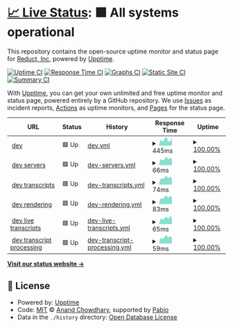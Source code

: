 # [📈 Live Status](https://reduct-inc.github.io/dev-status): <!--live status--> **🟩 All systems operational**

This repository contains the open-source uptime monitor and status page for [Reduct, Inc](https://reduct-inc.github.io/dev-status), powered by [Upptime](https://github.com/upptime/upptime).

[![Uptime CI](https://github.com/reduct-inc/dev-status/workflows/Uptime%20CI/badge.svg)](https://github.com/reduct-inc/dev-status/actions?query=workflow%3A%22Uptime+CI%22)
[![Response Time CI](https://github.com/reduct-inc/dev-status/workflows/Response%20Time%20CI/badge.svg)](https://github.com/reduct-inc/dev-status/actions?query=workflow%3A%22Response+Time+CI%22)
[![Graphs CI](https://github.com/reduct-inc/dev-status/workflows/Graphs%20CI/badge.svg)](https://github.com/reduct-inc/dev-status/actions?query=workflow%3A%22Graphs+CI%22)
[![Static Site CI](https://github.com/reduct-inc/dev-status/workflows/Static%20Site%20CI/badge.svg)](https://github.com/reduct-inc/dev-status/actions?query=workflow%3A%22Static+Site+CI%22)
[![Summary CI](https://github.com/reduct-inc/dev-status/workflows/Summary%20CI/badge.svg)](https://github.com/reduct-inc/dev-status/actions?query=workflow%3A%22Summary+CI%22)

With [Upptime](https://upptime.js.org), you can get your own unlimited and free uptime monitor and status page, powered entirely by a GitHub repository. We use [Issues](https://github.com/reduct-inc/dev-status/issues) as incident reports, [Actions](https://github.com/reduct-inc/dev-status/actions) as uptime monitors, and [Pages](https://reduct-inc.github.io/dev-status) for the status page.

<!--start: status pages-->
<!-- This summary is generated by Upptime (https://github.com/upptime/upptime) -->
<!-- Do not edit this manually, your changes will be overwritten -->
<!-- prettier-ignore -->
| URL | Status | History | Response Time | Uptime |
| --- | ------ | ------- | ------------- | ------ |
| <img alt="" src="https://icons.duckduckgo.com/ip3/dev.distill.video.ico" height="13"> [dev](https://dev.distill.video) | 🟩 Up | [dev.yml](https://github.com/reduct-inc/dev-status/commits/HEAD/history/dev.yml) | <details><summary><img alt="Response time graph" src="./graphs/dev/response-time-week.png" height="20"> 445ms</summary><br><a href="https://reduct-inc.github.io/dev-status/history/dev"><img alt="Response time 317" src="https://img.shields.io/endpoint?url=https%3A%2F%2Fraw.githubusercontent.com%2Freduct-inc%2Fdev-status%2FHEAD%2Fapi%2Fdev%2Fresponse-time.json"></a><br><a href="https://reduct-inc.github.io/dev-status/history/dev"><img alt="24-hour response time 309" src="https://img.shields.io/endpoint?url=https%3A%2F%2Fraw.githubusercontent.com%2Freduct-inc%2Fdev-status%2FHEAD%2Fapi%2Fdev%2Fresponse-time-day.json"></a><br><a href="https://reduct-inc.github.io/dev-status/history/dev"><img alt="7-day response time 445" src="https://img.shields.io/endpoint?url=https%3A%2F%2Fraw.githubusercontent.com%2Freduct-inc%2Fdev-status%2FHEAD%2Fapi%2Fdev%2Fresponse-time-week.json"></a><br><a href="https://reduct-inc.github.io/dev-status/history/dev"><img alt="30-day response time 319" src="https://img.shields.io/endpoint?url=https%3A%2F%2Fraw.githubusercontent.com%2Freduct-inc%2Fdev-status%2FHEAD%2Fapi%2Fdev%2Fresponse-time-month.json"></a><br><a href="https://reduct-inc.github.io/dev-status/history/dev"><img alt="1-year response time 317" src="https://img.shields.io/endpoint?url=https%3A%2F%2Fraw.githubusercontent.com%2Freduct-inc%2Fdev-status%2FHEAD%2Fapi%2Fdev%2Fresponse-time-year.json"></a></details> | <details><summary><a href="https://reduct-inc.github.io/dev-status/history/dev">100.00%</a></summary><a href="https://reduct-inc.github.io/dev-status/history/dev"><img alt="All-time uptime 100.00%" src="https://img.shields.io/endpoint?url=https%3A%2F%2Fraw.githubusercontent.com%2Freduct-inc%2Fdev-status%2FHEAD%2Fapi%2Fdev%2Fuptime.json"></a><br><a href="https://reduct-inc.github.io/dev-status/history/dev"><img alt="24-hour uptime 100.00%" src="https://img.shields.io/endpoint?url=https%3A%2F%2Fraw.githubusercontent.com%2Freduct-inc%2Fdev-status%2FHEAD%2Fapi%2Fdev%2Fuptime-day.json"></a><br><a href="https://reduct-inc.github.io/dev-status/history/dev"><img alt="7-day uptime 100.00%" src="https://img.shields.io/endpoint?url=https%3A%2F%2Fraw.githubusercontent.com%2Freduct-inc%2Fdev-status%2FHEAD%2Fapi%2Fdev%2Fuptime-week.json"></a><br><a href="https://reduct-inc.github.io/dev-status/history/dev"><img alt="30-day uptime 100.00%" src="https://img.shields.io/endpoint?url=https%3A%2F%2Fraw.githubusercontent.com%2Freduct-inc%2Fdev-status%2FHEAD%2Fapi%2Fdev%2Fuptime-month.json"></a><br><a href="https://reduct-inc.github.io/dev-status/history/dev"><img alt="1-year uptime 100.00%" src="https://img.shields.io/endpoint?url=https%3A%2F%2Fraw.githubusercontent.com%2Freduct-inc%2Fdev-status%2FHEAD%2Fapi%2Fdev%2Fuptime-year.json"></a></details>
| <img alt="" src="https://icons.duckduckgo.com/ip3/dev.distill.video.ico" height="13"> [dev servers](https://dev.distill.video/x/status) | 🟩 Up | [dev-servers.yml](https://github.com/reduct-inc/dev-status/commits/HEAD/history/dev-servers.yml) | <details><summary><img alt="Response time graph" src="./graphs/dev-servers/response-time-week.png" height="20"> 66ms</summary><br><a href="https://reduct-inc.github.io/dev-status/history/dev-servers"><img alt="Response time 60" src="https://img.shields.io/endpoint?url=https%3A%2F%2Fraw.githubusercontent.com%2Freduct-inc%2Fdev-status%2FHEAD%2Fapi%2Fdev-servers%2Fresponse-time.json"></a><br><a href="https://reduct-inc.github.io/dev-status/history/dev-servers"><img alt="24-hour response time 75" src="https://img.shields.io/endpoint?url=https%3A%2F%2Fraw.githubusercontent.com%2Freduct-inc%2Fdev-status%2FHEAD%2Fapi%2Fdev-servers%2Fresponse-time-day.json"></a><br><a href="https://reduct-inc.github.io/dev-status/history/dev-servers"><img alt="7-day response time 66" src="https://img.shields.io/endpoint?url=https%3A%2F%2Fraw.githubusercontent.com%2Freduct-inc%2Fdev-status%2FHEAD%2Fapi%2Fdev-servers%2Fresponse-time-week.json"></a><br><a href="https://reduct-inc.github.io/dev-status/history/dev-servers"><img alt="30-day response time 61" src="https://img.shields.io/endpoint?url=https%3A%2F%2Fraw.githubusercontent.com%2Freduct-inc%2Fdev-status%2FHEAD%2Fapi%2Fdev-servers%2Fresponse-time-month.json"></a><br><a href="https://reduct-inc.github.io/dev-status/history/dev-servers"><img alt="1-year response time 60" src="https://img.shields.io/endpoint?url=https%3A%2F%2Fraw.githubusercontent.com%2Freduct-inc%2Fdev-status%2FHEAD%2Fapi%2Fdev-servers%2Fresponse-time-year.json"></a></details> | <details><summary><a href="https://reduct-inc.github.io/dev-status/history/dev-servers">100.00%</a></summary><a href="https://reduct-inc.github.io/dev-status/history/dev-servers"><img alt="All-time uptime 100.00%" src="https://img.shields.io/endpoint?url=https%3A%2F%2Fraw.githubusercontent.com%2Freduct-inc%2Fdev-status%2FHEAD%2Fapi%2Fdev-servers%2Fuptime.json"></a><br><a href="https://reduct-inc.github.io/dev-status/history/dev-servers"><img alt="24-hour uptime 100.00%" src="https://img.shields.io/endpoint?url=https%3A%2F%2Fraw.githubusercontent.com%2Freduct-inc%2Fdev-status%2FHEAD%2Fapi%2Fdev-servers%2Fuptime-day.json"></a><br><a href="https://reduct-inc.github.io/dev-status/history/dev-servers"><img alt="7-day uptime 100.00%" src="https://img.shields.io/endpoint?url=https%3A%2F%2Fraw.githubusercontent.com%2Freduct-inc%2Fdev-status%2FHEAD%2Fapi%2Fdev-servers%2Fuptime-week.json"></a><br><a href="https://reduct-inc.github.io/dev-status/history/dev-servers"><img alt="30-day uptime 100.00%" src="https://img.shields.io/endpoint?url=https%3A%2F%2Fraw.githubusercontent.com%2Freduct-inc%2Fdev-status%2FHEAD%2Fapi%2Fdev-servers%2Fuptime-month.json"></a><br><a href="https://reduct-inc.github.io/dev-status/history/dev-servers"><img alt="1-year uptime 100.00%" src="https://img.shields.io/endpoint?url=https%3A%2F%2Fraw.githubusercontent.com%2Freduct-inc%2Fdev-status%2FHEAD%2Fapi%2Fdev-servers%2Fuptime-year.json"></a></details>
| <img alt="" src="https://icons.duckduckgo.com/ip3/dev.distill.video.ico" height="13"> [dev transcripts](https://dev.distill.video/x/tsss/status) | 🟩 Up | [dev-transcripts.yml](https://github.com/reduct-inc/dev-status/commits/HEAD/history/dev-transcripts.yml) | <details><summary><img alt="Response time graph" src="./graphs/dev-transcripts/response-time-week.png" height="20"> 74ms</summary><br><a href="https://reduct-inc.github.io/dev-status/history/dev-transcripts"><img alt="Response time 429" src="https://img.shields.io/endpoint?url=https%3A%2F%2Fraw.githubusercontent.com%2Freduct-inc%2Fdev-status%2FHEAD%2Fapi%2Fdev-transcripts%2Fresponse-time.json"></a><br><a href="https://reduct-inc.github.io/dev-status/history/dev-transcripts"><img alt="24-hour response time 90" src="https://img.shields.io/endpoint?url=https%3A%2F%2Fraw.githubusercontent.com%2Freduct-inc%2Fdev-status%2FHEAD%2Fapi%2Fdev-transcripts%2Fresponse-time-day.json"></a><br><a href="https://reduct-inc.github.io/dev-status/history/dev-transcripts"><img alt="7-day response time 74" src="https://img.shields.io/endpoint?url=https%3A%2F%2Fraw.githubusercontent.com%2Freduct-inc%2Fdev-status%2FHEAD%2Fapi%2Fdev-transcripts%2Fresponse-time-week.json"></a><br><a href="https://reduct-inc.github.io/dev-status/history/dev-transcripts"><img alt="30-day response time 453" src="https://img.shields.io/endpoint?url=https%3A%2F%2Fraw.githubusercontent.com%2Freduct-inc%2Fdev-status%2FHEAD%2Fapi%2Fdev-transcripts%2Fresponse-time-month.json"></a><br><a href="https://reduct-inc.github.io/dev-status/history/dev-transcripts"><img alt="1-year response time 429" src="https://img.shields.io/endpoint?url=https%3A%2F%2Fraw.githubusercontent.com%2Freduct-inc%2Fdev-status%2FHEAD%2Fapi%2Fdev-transcripts%2Fresponse-time-year.json"></a></details> | <details><summary><a href="https://reduct-inc.github.io/dev-status/history/dev-transcripts">100.00%</a></summary><a href="https://reduct-inc.github.io/dev-status/history/dev-transcripts"><img alt="All-time uptime 100.00%" src="https://img.shields.io/endpoint?url=https%3A%2F%2Fraw.githubusercontent.com%2Freduct-inc%2Fdev-status%2FHEAD%2Fapi%2Fdev-transcripts%2Fuptime.json"></a><br><a href="https://reduct-inc.github.io/dev-status/history/dev-transcripts"><img alt="24-hour uptime 100.00%" src="https://img.shields.io/endpoint?url=https%3A%2F%2Fraw.githubusercontent.com%2Freduct-inc%2Fdev-status%2FHEAD%2Fapi%2Fdev-transcripts%2Fuptime-day.json"></a><br><a href="https://reduct-inc.github.io/dev-status/history/dev-transcripts"><img alt="7-day uptime 100.00%" src="https://img.shields.io/endpoint?url=https%3A%2F%2Fraw.githubusercontent.com%2Freduct-inc%2Fdev-status%2FHEAD%2Fapi%2Fdev-transcripts%2Fuptime-week.json"></a><br><a href="https://reduct-inc.github.io/dev-status/history/dev-transcripts"><img alt="30-day uptime 100.00%" src="https://img.shields.io/endpoint?url=https%3A%2F%2Fraw.githubusercontent.com%2Freduct-inc%2Fdev-status%2FHEAD%2Fapi%2Fdev-transcripts%2Fuptime-month.json"></a><br><a href="https://reduct-inc.github.io/dev-status/history/dev-transcripts"><img alt="1-year uptime 100.00%" src="https://img.shields.io/endpoint?url=https%3A%2F%2Fraw.githubusercontent.com%2Freduct-inc%2Fdev-status%2FHEAD%2Fapi%2Fdev-transcripts%2Fuptime-year.json"></a></details>
| <img alt="" src="https://icons.duckduckgo.com/ip3/dev.distill.video.ico" height="13"> [dev rendering](https://dev.distill.video/x/render/status) | 🟩 Up | [dev-rendering.yml](https://github.com/reduct-inc/dev-status/commits/HEAD/history/dev-rendering.yml) | <details><summary><img alt="Response time graph" src="./graphs/dev-rendering/response-time-week.png" height="20"> 83ms</summary><br><a href="https://reduct-inc.github.io/dev-status/history/dev-rendering"><img alt="Response time 981" src="https://img.shields.io/endpoint?url=https%3A%2F%2Fraw.githubusercontent.com%2Freduct-inc%2Fdev-status%2FHEAD%2Fapi%2Fdev-rendering%2Fresponse-time.json"></a><br><a href="https://reduct-inc.github.io/dev-status/history/dev-rendering"><img alt="24-hour response time 101" src="https://img.shields.io/endpoint?url=https%3A%2F%2Fraw.githubusercontent.com%2Freduct-inc%2Fdev-status%2FHEAD%2Fapi%2Fdev-rendering%2Fresponse-time-day.json"></a><br><a href="https://reduct-inc.github.io/dev-status/history/dev-rendering"><img alt="7-day response time 83" src="https://img.shields.io/endpoint?url=https%3A%2F%2Fraw.githubusercontent.com%2Freduct-inc%2Fdev-status%2FHEAD%2Fapi%2Fdev-rendering%2Fresponse-time-week.json"></a><br><a href="https://reduct-inc.github.io/dev-status/history/dev-rendering"><img alt="30-day response time 631" src="https://img.shields.io/endpoint?url=https%3A%2F%2Fraw.githubusercontent.com%2Freduct-inc%2Fdev-status%2FHEAD%2Fapi%2Fdev-rendering%2Fresponse-time-month.json"></a><br><a href="https://reduct-inc.github.io/dev-status/history/dev-rendering"><img alt="1-year response time 981" src="https://img.shields.io/endpoint?url=https%3A%2F%2Fraw.githubusercontent.com%2Freduct-inc%2Fdev-status%2FHEAD%2Fapi%2Fdev-rendering%2Fresponse-time-year.json"></a></details> | <details><summary><a href="https://reduct-inc.github.io/dev-status/history/dev-rendering">100.00%</a></summary><a href="https://reduct-inc.github.io/dev-status/history/dev-rendering"><img alt="All-time uptime 100.00%" src="https://img.shields.io/endpoint?url=https%3A%2F%2Fraw.githubusercontent.com%2Freduct-inc%2Fdev-status%2FHEAD%2Fapi%2Fdev-rendering%2Fuptime.json"></a><br><a href="https://reduct-inc.github.io/dev-status/history/dev-rendering"><img alt="24-hour uptime 100.00%" src="https://img.shields.io/endpoint?url=https%3A%2F%2Fraw.githubusercontent.com%2Freduct-inc%2Fdev-status%2FHEAD%2Fapi%2Fdev-rendering%2Fuptime-day.json"></a><br><a href="https://reduct-inc.github.io/dev-status/history/dev-rendering"><img alt="7-day uptime 100.00%" src="https://img.shields.io/endpoint?url=https%3A%2F%2Fraw.githubusercontent.com%2Freduct-inc%2Fdev-status%2FHEAD%2Fapi%2Fdev-rendering%2Fuptime-week.json"></a><br><a href="https://reduct-inc.github.io/dev-status/history/dev-rendering"><img alt="30-day uptime 100.00%" src="https://img.shields.io/endpoint?url=https%3A%2F%2Fraw.githubusercontent.com%2Freduct-inc%2Fdev-status%2FHEAD%2Fapi%2Fdev-rendering%2Fuptime-month.json"></a><br><a href="https://reduct-inc.github.io/dev-status/history/dev-rendering"><img alt="1-year uptime 100.00%" src="https://img.shields.io/endpoint?url=https%3A%2F%2Fraw.githubusercontent.com%2Freduct-inc%2Fdev-status%2FHEAD%2Fapi%2Fdev-rendering%2Fuptime-year.json"></a></details>
| <img alt="" src="https://icons.duckduckgo.com/ip3/dev.distill.video.ico" height="13"> [dev live transcripts](https://dev.distill.video/x/live-transcription/status) | 🟩 Up | [dev-live-transcripts.yml](https://github.com/reduct-inc/dev-status/commits/HEAD/history/dev-live-transcripts.yml) | <details><summary><img alt="Response time graph" src="./graphs/dev-live-transcripts/response-time-week.png" height="20"> 65ms</summary><br><a href="https://reduct-inc.github.io/dev-status/history/dev-live-transcripts"><img alt="Response time 58" src="https://img.shields.io/endpoint?url=https%3A%2F%2Fraw.githubusercontent.com%2Freduct-inc%2Fdev-status%2FHEAD%2Fapi%2Fdev-live-transcripts%2Fresponse-time.json"></a><br><a href="https://reduct-inc.github.io/dev-status/history/dev-live-transcripts"><img alt="24-hour response time 82" src="https://img.shields.io/endpoint?url=https%3A%2F%2Fraw.githubusercontent.com%2Freduct-inc%2Fdev-status%2FHEAD%2Fapi%2Fdev-live-transcripts%2Fresponse-time-day.json"></a><br><a href="https://reduct-inc.github.io/dev-status/history/dev-live-transcripts"><img alt="7-day response time 65" src="https://img.shields.io/endpoint?url=https%3A%2F%2Fraw.githubusercontent.com%2Freduct-inc%2Fdev-status%2FHEAD%2Fapi%2Fdev-live-transcripts%2Fresponse-time-week.json"></a><br><a href="https://reduct-inc.github.io/dev-status/history/dev-live-transcripts"><img alt="30-day response time 59" src="https://img.shields.io/endpoint?url=https%3A%2F%2Fraw.githubusercontent.com%2Freduct-inc%2Fdev-status%2FHEAD%2Fapi%2Fdev-live-transcripts%2Fresponse-time-month.json"></a><br><a href="https://reduct-inc.github.io/dev-status/history/dev-live-transcripts"><img alt="1-year response time 58" src="https://img.shields.io/endpoint?url=https%3A%2F%2Fraw.githubusercontent.com%2Freduct-inc%2Fdev-status%2FHEAD%2Fapi%2Fdev-live-transcripts%2Fresponse-time-year.json"></a></details> | <details><summary><a href="https://reduct-inc.github.io/dev-status/history/dev-live-transcripts">100.00%</a></summary><a href="https://reduct-inc.github.io/dev-status/history/dev-live-transcripts"><img alt="All-time uptime 100.00%" src="https://img.shields.io/endpoint?url=https%3A%2F%2Fraw.githubusercontent.com%2Freduct-inc%2Fdev-status%2FHEAD%2Fapi%2Fdev-live-transcripts%2Fuptime.json"></a><br><a href="https://reduct-inc.github.io/dev-status/history/dev-live-transcripts"><img alt="24-hour uptime 100.00%" src="https://img.shields.io/endpoint?url=https%3A%2F%2Fraw.githubusercontent.com%2Freduct-inc%2Fdev-status%2FHEAD%2Fapi%2Fdev-live-transcripts%2Fuptime-day.json"></a><br><a href="https://reduct-inc.github.io/dev-status/history/dev-live-transcripts"><img alt="7-day uptime 100.00%" src="https://img.shields.io/endpoint?url=https%3A%2F%2Fraw.githubusercontent.com%2Freduct-inc%2Fdev-status%2FHEAD%2Fapi%2Fdev-live-transcripts%2Fuptime-week.json"></a><br><a href="https://reduct-inc.github.io/dev-status/history/dev-live-transcripts"><img alt="30-day uptime 100.00%" src="https://img.shields.io/endpoint?url=https%3A%2F%2Fraw.githubusercontent.com%2Freduct-inc%2Fdev-status%2FHEAD%2Fapi%2Fdev-live-transcripts%2Fuptime-month.json"></a><br><a href="https://reduct-inc.github.io/dev-status/history/dev-live-transcripts"><img alt="1-year uptime 100.00%" src="https://img.shields.io/endpoint?url=https%3A%2F%2Fraw.githubusercontent.com%2Freduct-inc%2Fdev-status%2FHEAD%2Fapi%2Fdev-live-transcripts%2Fuptime-year.json"></a></details>
| <img alt="" src="https://icons.duckduckgo.com/ip3/dev.distill.video.ico" height="13"> [dev transcript processing](https://dev.distill.video/x/whisper/status) | 🟩 Up | [dev-transcript-processing.yml](https://github.com/reduct-inc/dev-status/commits/HEAD/history/dev-transcript-processing.yml) | <details><summary><img alt="Response time graph" src="./graphs/dev-transcript-processing/response-time-week.png" height="20"> 59ms</summary><br><a href="https://reduct-inc.github.io/dev-status/history/dev-transcript-processing"><img alt="Response time 52" src="https://img.shields.io/endpoint?url=https%3A%2F%2Fraw.githubusercontent.com%2Freduct-inc%2Fdev-status%2FHEAD%2Fapi%2Fdev-transcript-processing%2Fresponse-time.json"></a><br><a href="https://reduct-inc.github.io/dev-status/history/dev-transcript-processing"><img alt="24-hour response time 69" src="https://img.shields.io/endpoint?url=https%3A%2F%2Fraw.githubusercontent.com%2Freduct-inc%2Fdev-status%2FHEAD%2Fapi%2Fdev-transcript-processing%2Fresponse-time-day.json"></a><br><a href="https://reduct-inc.github.io/dev-status/history/dev-transcript-processing"><img alt="7-day response time 59" src="https://img.shields.io/endpoint?url=https%3A%2F%2Fraw.githubusercontent.com%2Freduct-inc%2Fdev-status%2FHEAD%2Fapi%2Fdev-transcript-processing%2Fresponse-time-week.json"></a><br><a href="https://reduct-inc.github.io/dev-status/history/dev-transcript-processing"><img alt="30-day response time 53" src="https://img.shields.io/endpoint?url=https%3A%2F%2Fraw.githubusercontent.com%2Freduct-inc%2Fdev-status%2FHEAD%2Fapi%2Fdev-transcript-processing%2Fresponse-time-month.json"></a><br><a href="https://reduct-inc.github.io/dev-status/history/dev-transcript-processing"><img alt="1-year response time 52" src="https://img.shields.io/endpoint?url=https%3A%2F%2Fraw.githubusercontent.com%2Freduct-inc%2Fdev-status%2FHEAD%2Fapi%2Fdev-transcript-processing%2Fresponse-time-year.json"></a></details> | <details><summary><a href="https://reduct-inc.github.io/dev-status/history/dev-transcript-processing">100.00%</a></summary><a href="https://reduct-inc.github.io/dev-status/history/dev-transcript-processing"><img alt="All-time uptime 100.00%" src="https://img.shields.io/endpoint?url=https%3A%2F%2Fraw.githubusercontent.com%2Freduct-inc%2Fdev-status%2FHEAD%2Fapi%2Fdev-transcript-processing%2Fuptime.json"></a><br><a href="https://reduct-inc.github.io/dev-status/history/dev-transcript-processing"><img alt="24-hour uptime 100.00%" src="https://img.shields.io/endpoint?url=https%3A%2F%2Fraw.githubusercontent.com%2Freduct-inc%2Fdev-status%2FHEAD%2Fapi%2Fdev-transcript-processing%2Fuptime-day.json"></a><br><a href="https://reduct-inc.github.io/dev-status/history/dev-transcript-processing"><img alt="7-day uptime 100.00%" src="https://img.shields.io/endpoint?url=https%3A%2F%2Fraw.githubusercontent.com%2Freduct-inc%2Fdev-status%2FHEAD%2Fapi%2Fdev-transcript-processing%2Fuptime-week.json"></a><br><a href="https://reduct-inc.github.io/dev-status/history/dev-transcript-processing"><img alt="30-day uptime 100.00%" src="https://img.shields.io/endpoint?url=https%3A%2F%2Fraw.githubusercontent.com%2Freduct-inc%2Fdev-status%2FHEAD%2Fapi%2Fdev-transcript-processing%2Fuptime-month.json"></a><br><a href="https://reduct-inc.github.io/dev-status/history/dev-transcript-processing"><img alt="1-year uptime 100.00%" src="https://img.shields.io/endpoint?url=https%3A%2F%2Fraw.githubusercontent.com%2Freduct-inc%2Fdev-status%2FHEAD%2Fapi%2Fdev-transcript-processing%2Fuptime-year.json"></a></details>

<!--end: status pages-->

[**Visit our status website →**](https://reduct-inc.github.io/dev-status)

## 📄 License

- Powered by: [Upptime](https://github.com/upptime/upptime)
- Code: [MIT](./LICENSE) © [Anand Chowdhary](https://anandchowdhary.com), supported by [Pabio](https://pabio.com)
- Data in the `./history` directory: [Open Database License](https://opendatacommons.org/licenses/odbl/1-0/)
